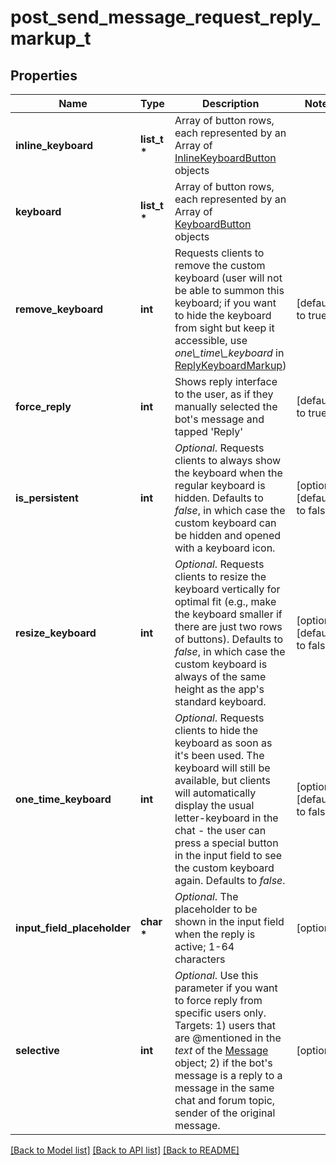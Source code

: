 # post_send_message_request_reply_markup_t

## Properties
Name | Type | Description | Notes
------------ | ------------- | ------------- | -------------
**inline_keyboard** | **list_t \*** | Array of button rows, each represented by an Array of [InlineKeyboardButton](https://core.telegram.org/bots/api/#inlinekeyboardbutton) objects | 
**keyboard** | **list_t \*** | Array of button rows, each represented by an Array of [KeyboardButton](https://core.telegram.org/bots/api/#keyboardbutton) objects | 
**remove_keyboard** | **int** | Requests clients to remove the custom keyboard (user will not be able to summon this keyboard; if you want to hide the keyboard from sight but keep it accessible, use *one\\_time\\_keyboard* in [ReplyKeyboardMarkup](https://core.telegram.org/bots/api/#replykeyboardmarkup)) | [default to true]
**force_reply** | **int** | Shows reply interface to the user, as if they manually selected the bot&#39;s message and tapped &#39;Reply&#39; | [default to true]
**is_persistent** | **int** | *Optional*. Requests clients to always show the keyboard when the regular keyboard is hidden. Defaults to *false*, in which case the custom keyboard can be hidden and opened with a keyboard icon. | [optional] [default to false]
**resize_keyboard** | **int** | *Optional*. Requests clients to resize the keyboard vertically for optimal fit (e.g., make the keyboard smaller if there are just two rows of buttons). Defaults to *false*, in which case the custom keyboard is always of the same height as the app&#39;s standard keyboard. | [optional] [default to false]
**one_time_keyboard** | **int** | *Optional*. Requests clients to hide the keyboard as soon as it&#39;s been used. The keyboard will still be available, but clients will automatically display the usual letter-keyboard in the chat - the user can press a special button in the input field to see the custom keyboard again. Defaults to *false*. | [optional] [default to false]
**input_field_placeholder** | **char \*** | *Optional*. The placeholder to be shown in the input field when the reply is active; 1-64 characters | [optional] 
**selective** | **int** | *Optional*. Use this parameter if you want to force reply from specific users only. Targets: 1) users that are @mentioned in the *text* of the [Message](https://core.telegram.org/bots/api/#message) object; 2) if the bot&#39;s message is a reply to a message in the same chat and forum topic, sender of the original message. | [optional] 

[[Back to Model list]](../README.md#documentation-for-models) [[Back to API list]](../README.md#documentation-for-api-endpoints) [[Back to README]](../README.md)


